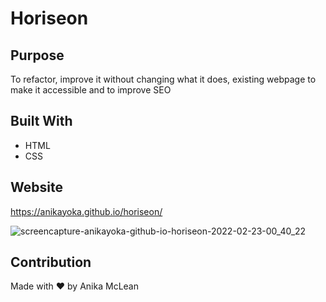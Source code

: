 # Horiseon

## Purpose
To refactor, improve it without changing what it does, existing webpage to make it accessible and to improve SEO

## Built With
* HTML
* CSS

## Website
 https://anikayoka.github.io/horiseon/
 
 ![screencapture-anikayoka-github-io-horiseon-2022-02-23-00_40_22](https://user-images.githubusercontent.com/88905488/155267190-5b956fde-565b-45fe-a22f-178476121390.png)

## Contribution
Made with ❤️ by Anika McLean
